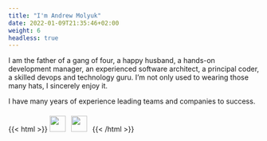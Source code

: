 ```yaml
---
title: "I'm Andrew Molyuk"
date: 2022-01-09T21:35:46+02:00
weight: 6
headless: true
---
```


I am the father of a gang of four, a happy husband, a hands-on development manager, an experienced software architect, a principal coder, a skilled devops and technology guru. I’m not only used to  wearing those many hats, I sincerely enjoy it.

I have many years of experience leading teams and companies to success.

{{< html >}}
<a href="https://www.linkedin.com/in/andrewmolyuk/"><img src="/img/linkedin.svg" width="32" style="padding:0.5em 0"></a>
<a href="https://github.com/andrewmolyuk"><img src="/img/github.svg" width="32" style="padding:0.5em"></a>
{{< /html >}}
